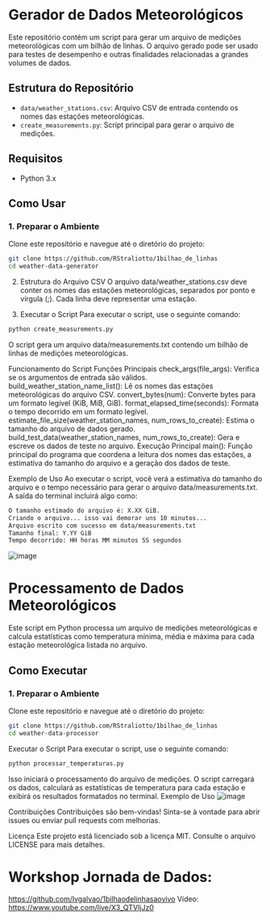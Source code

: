 # Gerador de Dados Meteorológicos
Este repositório contém um script para gerar um arquivo de medições meteorológicas com um bilhão de linhas. O arquivo gerado pode ser usado para testes de desempenho e outras finalidades relacionadas a grandes volumes de dados.

## Estrutura do Repositório

- `data/weather_stations.csv`: Arquivo CSV de entrada contendo os nomes das estações meteorológicas.
- `create_measurements.py`: Script principal para gerar o arquivo de medições.

## Requisitos

- Python 3.x

## Como Usar

### 1. Preparar o Ambiente

Clone este repositório e navegue até o diretório do projeto:

```sh
git clone https://github.com/RStraliotto/1bilhao_de_linhas
cd weather-data-generator
```
2. Estrutura do Arquivo CSV
O arquivo data/weather_stations.csv deve conter os nomes das estações meteorológicas, separados por ponto e vírgula (;). Cada linha deve representar uma estação.

3. Executar o Script
Para executar o script, use o seguinte comando:
```sh
python create_measurements.py
```
O script gera um arquivo data/measurements.txt contendo um bilhão de linhas de medições meteorológicas.


Funcionamento do Script
Funções Principais
check_args(file_args): Verifica se os argumentos de entrada são válidos.
build_weather_station_name_list(): Lê os nomes das estações meteorológicas do arquivo CSV.
convert_bytes(num): Converte bytes para um formato legível (KiB, MiB, GiB).
format_elapsed_time(seconds): Formata o tempo decorrido em um formato legível.
estimate_file_size(weather_station_names, num_rows_to_create): Estima o tamanho do arquivo de dados gerado.
build_test_data(weather_station_names, num_rows_to_create): Gera e escreve os dados de teste no arquivo.
Execução Principal
main(): Função principal do programa que coordena a leitura dos nomes das estações, a estimativa do tamanho do arquivo e a geração dos dados de teste.

Exemplo de Uso
Ao executar o script, você verá a estimativa do tamanho do arquivo e o tempo necessário para gerar o arquivo data/measurements.txt. A saída do terminal incluirá algo como:
```sh
O tamanho estimado do arquivo é: X.XX GiB.
Criando o arquivo... isso vai demorar uns 10 minutos...
Arquivo escrito com sucesso em data/measurements.txt
Tamanho final: Y.YY GiB
Tempo decorrido: HH horas MM minutos SS segundos

```
![image](https://github.com/user-attachments/assets/d8b8c24b-8cad-4e87-afcb-03e0a6e7b0e7)


# Processamento de Dados Meteorológicos

Este script em Python processa um arquivo de medições meteorológicas e calcula estatísticas como temperatura mínima, média e máxima para cada estação meteorológica listada no arquivo.

## Como Executar

### 1. Preparar o Ambiente

Clone este repositório e navegue até o diretório do projeto:

```sh
git clone https://github.com/RStraliotto/1bilhao_de_linhas
cd weather-data-processor
```
Executar o Script
Para executar o script, use o seguinte comando:
```sh
python processar_temperaturas.py
```
Isso iniciará o processamento do arquivo de medições. O script carregará os dados, calculará as estatísticas de temperatura para cada estação e exibirá os resultados formatados no terminal.
Exemplo de Uso
![image](https://github.com/user-attachments/assets/6cca3d9a-f937-4548-89ec-e6d2bfb67062)


Contribuições
Contribuições são bem-vindas! Sinta-se à vontade para abrir issues ou enviar pull requests com melhorias.

Licença
Este projeto está licenciado sob a licença MIT. Consulte o arquivo LICENSE para mais detalhes.

# Workshop Jornada de Dados:
https://github.com/lvgalvao/1bilhaodelinhasaovivo
Vídeo: https://www.youtube.com/live/X3_QTVIjJz0


